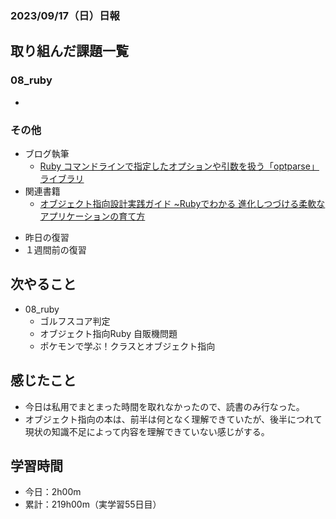 ### 2023/09/17（日）日報
## 取り組んだ課題一覧

### 08_ruby
- 

### その他
<!-- - 模写コーディング
  - [作って学ぶコーディング学習サイト](https://code-step.com/)
    - [【入門編】recipemenu](https://github.com/imahoritatsuki/copyingCoding/tree/main/introductory-recipemenu/output) -->
- ブログ執筆
  - [Ruby コマンドラインで指定したオプションや引数を扱う「optparse」ライブラリ](https://tatsuki-ju.hatenablog.com/entry/2023/09/16/174148)
- 関連書籍
  - [オブジェクト指向設計実践ガイド ~Rubyでわかる 進化しつづける柔軟なアプリケーションの育て方](https://amzn.asia/d/4QTPuwJ)
<!-- - 関連記事・動画
  -  -->
- 昨日の復習
- １週間前の復習

<!-- ## わかったこと・復習になったこと
  - optparseの使い方（復）
  - 逆にoptparseを使わずにコマンドラインからオプションや引数を渡して使う方法（新） -->
## 次やること
- 08_ruby
  - ゴルフスコア判定
  - オブジェクト指向Ruby 自販機問題
  - ポケモンで学ぶ！クラスとオブジェクト指向

## 感じたこと
- 今日は私用でまとまった時間を取れなかったので、読書のみ行なった。
- オブジェクト指向の本は、前半は何となく理解できていたが、後半につれて現状の知識不足によって内容を理解できていない感じがする。

## 学習時間
- 今日：2h00m
- 累計：219h00m（実学習55日目）
